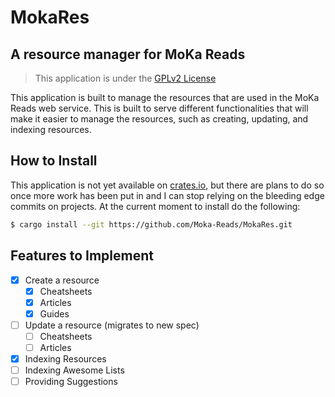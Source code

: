 # MokaRes 
## A resource manager for MoKa Reads

> This application is under the [GPLv2 License](LICENSE.md)

This application is built to manage the resources that are used in the MoKa Reads web service.
This is built to serve different functionalities that will make it easier to manage the resources, 
such as creating, updating, and indexing resources. 

## How to Install 
This application is not yet available on [crates.io](https://crates.io), but there are plans to do so once more work has been put in 
and I can stop relying on the bleeding edge commits on projects. At the current moment to install do the following: 

```bash
$ cargo install --git https://github.com/Moka-Reads/MokaRes.git 
```

## Features to Implement 
- [X] Create a resource
  - [X] Cheatsheets
  - [X] Articles 
  - [X] Guides 
- [ ] Update a resource (migrates to new spec)
  - [ ] Cheatsheets
  - [ ] Articles 
- [X] Indexing Resources 
- [ ] Indexing Awesome Lists 
- [ ] Providing Suggestions